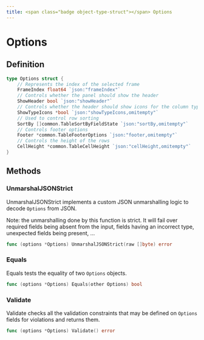 ```yaml
---
title: <span class="badge object-type-struct"></span> Options
---
```

# <span class="badge object-type-struct"></span> Options

## Definition

```go
type Options struct {
    // Represents the index of the selected frame
    FrameIndex float64 `json:"frameIndex"`
    // Controls whether the panel should show the header
    ShowHeader bool `json:"showHeader"`
    // Controls whether the header should show icons for the column types
    ShowTypeIcons *bool `json:"showTypeIcons,omitempty"`
    // Used to control row sorting
    SortBy []common.TableSortByFieldState `json:"sortBy,omitempty"`
    // Controls footer options
    Footer *common.TableFooterOptions `json:"footer,omitempty"`
    // Controls the height of the rows
    CellHeight *common.TableCellHeight `json:"cellHeight,omitempty"`
}
```
## Methods

### <span class="badge object-method"></span> UnmarshalJSONStrict

UnmarshalJSONStrict implements a custom JSON unmarshalling logic to decode `Options` from JSON.

Note: the unmarshalling done by this function is strict. It will fail over required fields being absent from the input, fields having an incorrect type, unexpected fields being present, …

```go
func (options *Options) UnmarshalJSONStrict(raw []byte) error
```

### <span class="badge object-method"></span> Equals

Equals tests the equality of two `Options` objects.

```go
func (options *Options) Equals(other Options) bool
```

### <span class="badge object-method"></span> Validate

Validate checks all the validation constraints that may be defined on `Options` fields for violations and returns them.

```go
func (options *Options) Validate() error
```

